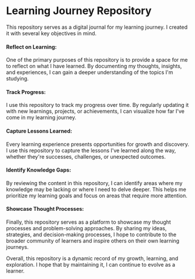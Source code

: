 # Learning Journey Repository
This repository serves as a digital journal for my learning journey. I created it with several key objectives in mind.

#### Reflect on Learning:
One of the primary purposes of this repository is to provide a space for me to reflect on what I have learned. By documenting my thoughts, insights, and experiences, I can gain a deeper understanding of the topics I'm studying.

#### Track Progress:
I use this repository to track my progress over time. By regularly updating it with new learnings, projects, or achievements, I can visualize how far I've come in my learning journey.

#### Capture Lessons Learned:
Every learning experience presents opportunities for growth and discovery. I use this repository to capture the lessons I've learned along the way, whether they're successes, challenges, or unexpected outcomes.

#### Identify Knowledge Gaps:
By reviewing the content in this repository, I can identify areas where my knowledge may be lacking or where I need to delve deeper. This helps me prioritize my learning goals and focus on areas that require more attention.

#### Showcase Thought Processes:
Finally, this repository serves as a platform to showcase my thought processes and problem-solving approaches. By sharing my ideas, strategies, and decision-making processes, I hope to contribute to the broader community of learners and inspire others on their own learning journeys.

Overall, this repository is a dynamic record of my growth, learning, and exploration. I hope that by maintaining it, I can continue to evolve as a learner.
